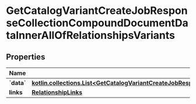 
# GetCatalogVariantCreateJobResponseCollectionCompoundDocumentDataInnerAllOfRelationshipsVariants

## Properties
| Name | Type | Description | Notes |
| ------------ | ------------- | ------------- | ------------- |
| **&#x60;data&#x60;** | [**kotlin.collections.List&lt;GetCatalogVariantCreateJobResponseCollectionCompoundDocumentDataInnerAllOfRelationshipsVariantsDataInner&gt;**](GetCatalogVariantCreateJobResponseCollectionCompoundDocumentDataInnerAllOfRelationshipsVariantsDataInner.md) |  |  [optional] |
| **links** | [**RelationshipLinks**](RelationshipLinks.md) |  |  [optional] |



